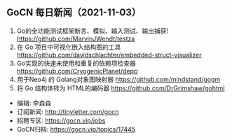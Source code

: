 ## GoCN 每日新闻（2021-11-03）

1. Go的全功能测试框架断言、模拟、输入测试、输出捕获! https://github.com/MarvinJWendt/testza
2. 在 Go 项目中可视化嵌入结构图的工具 https://github.com/davidschlachter/embedded-struct-visualizer
3. Go实现的快速未使用和重复的依赖项检查器 https://github.com/CryogenicPlanet/depp
4. 用于Neo4j 的 Golang对象图映射器 https://github.com/mindstand/gogm
5. 将 Go 结构体转为 HTML的编码器 https://github.com/DrGrimshaw/gohtml

- 编辑: 李森森
- 订阅新闻: http://tinyletter.com/gocn
- 招聘专区: https://gocn.vip/jobs
- GoCN归档: https://gocn.vip/topics/17445
